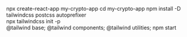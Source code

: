 npx create-react-app my-crypto-app
cd my-crypto-app
npm install -D tailwindcss postcss autoprefixer  
npx tailwindcss init -p  
@tailwind base;
@tailwind components;
@tailwind utilities;
npm start


